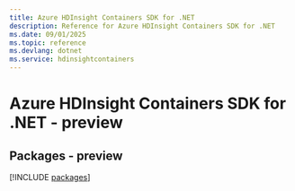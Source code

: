 ```yaml
---
title: Azure HDInsight Containers SDK for .NET
description: Reference for Azure HDInsight Containers SDK for .NET
ms.date: 09/01/2025
ms.topic: reference
ms.devlang: dotnet
ms.service: hdinsightcontainers
---
```

# Azure HDInsight Containers SDK for .NET - preview
## Packages - preview
[!INCLUDE [packages](hdinsight-containers-index.md)]